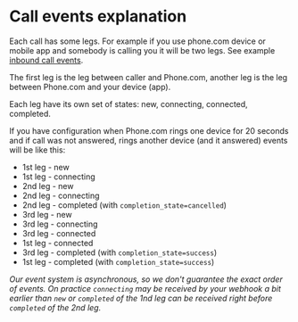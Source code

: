 # Call events explanation

Each call has some legs. For example if you use phone.com device or mobile app and somebody is calling you it will be two legs. See example [inbound call events](./../events-examples/inbound-call-to-device).

The first leg is the leg between caller and Phone.com, another leg is the leg between Phone.com and your device (app).

Each leg have its own set of states: new, connecting, connected, completed.

If you have configuration when Phone.com rings one device for 20 seconds and if call was not answered, rings another device (and it answered) events will be like this:

* 1st leg - new
* 1st leg - connecting
* 2nd leg - new
* 2nd leg - connecting
* 2nd leg - completed (with `completion_state=cancelled`)
* 3rd leg - new
* 3rd leg - connecting
* 3rd leg - connected
* 1st leg - connected
* 3rd leg - completed (with `completion_state=success`)
* 1st leg - completed (with `completion_state=success`)

_Our event system is asynchronous, so we don't guarantee the exact order of events. On practice `connecting` may be received by your webhook a bit earlier than `new` or `completed` of the 1nd leg can be received right before `completed` of the 2nd leg._